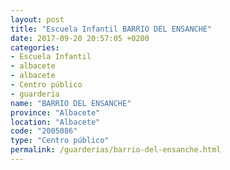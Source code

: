 ```yaml
---
layout: post
title: "Escuela Infantil BARRIO DEL ENSANCHE"
date: 2017-09-20 20:57:05 +0200
categories:
- Escuela Infantil
- albacete
- albacete
- Centro público
- guarderia
name: "BARRIO DEL ENSANCHE"
province: "Albacete"
location: "Albacete"
code: "2005086"
type: "Centro público"
permalink: /guarderias/barrio-del-ensanche.html
---
```

